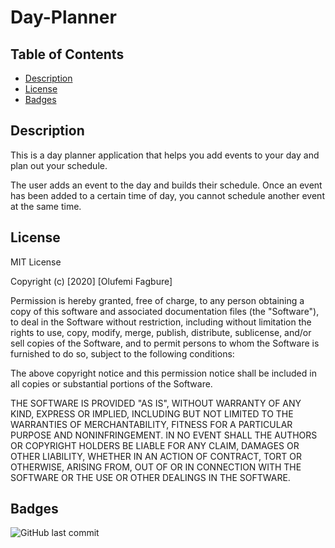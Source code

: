 # Day-Planner

## Table of Contents 

* [Description](#Description)
* [License](#License)
* [Badges](#Badges)

## Description 

This is a day planner application that helps you add events to your day and plan out your schedule.

The user adds an event to the day and builds their schedule. Once an event has been added to a certain time of day, you cannot schedule another event at the same time. 


## License

MIT License

Copyright (c) [2020] [Olufemi Fagbure]

Permission is hereby granted, free of charge, to any person obtaining a copy
of this software and associated documentation files (the "Software"), to deal
in the Software without restriction, including without limitation the rights
to use, copy, modify, merge, publish, distribute, sublicense, and/or sell
copies of the Software, and to permit persons to whom the Software is
furnished to do so, subject to the following conditions:

The above copyright notice and this permission notice shall be included in all
copies or substantial portions of the Software.

THE SOFTWARE IS PROVIDED "AS IS", WITHOUT WARRANTY OF ANY KIND, EXPRESS OR
IMPLIED, INCLUDING BUT NOT LIMITED TO THE WARRANTIES OF MERCHANTABILITY,
FITNESS FOR A PARTICULAR PURPOSE AND NONINFRINGEMENT. IN NO EVENT SHALL THE
AUTHORS OR COPYRIGHT HOLDERS BE LIABLE FOR ANY CLAIM, DAMAGES OR OTHER
LIABILITY, WHETHER IN AN ACTION OF CONTRACT, TORT OR OTHERWISE, ARISING FROM,
OUT OF OR IN CONNECTION WITH THE SOFTWARE OR THE USE OR OTHER DEALINGS IN THE
SOFTWARE.


## Badges

![GitHub last commit](https://img.shields.io/github/last-commit/ofagbure/Portfolio)

